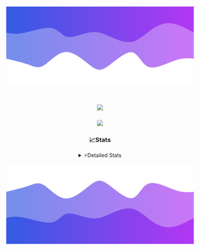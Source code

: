 ![Header](./header.png)
<div align="center">

<h1 align="center">
  <a href="https://git.io/typing-svg">
    <img src="https://readme-typing-svg.herokuapp.com/?lines=Hello,+There!+👋;This+is+chicho.;CEO+on+Hely+Development....;&center=true&size=25">
  </a>
</h1>
  
<p align="center">
  <img src="https://lanyard.cnrad.dev/api/852683595378196480" />
</p>

### 📈Stats
<details>
    <summary> ⚡Detailed Stats</summary>
    <br/>

<!--START_SECTION:waka-->
![Code Time](http://img.shields.io/badge/Code%20Time-259%20hrs%2044%20mins-blue)

![Profile Views](http://img.shields.io/badge/Profile%20Views-3-blue)

**🐱 My GitHub Data** 

> 📦 42.5 kB Used in GitHub's Storage 
 > 
> 🏆 22 Contributions in the Year 2023
 > 
> 🚫 Not Opted to Hire
 > 
> 📜 7 Public Repositories 
 > 
> 🔑 9 Private Repositories 
 > 
**I'm a Night 🦉** 

```text
🌞 Morning                15 commits          ██░░░░░░░░░░░░░░░░░░░░░░░   06.58 % 
🌆 Daytime                28 commits          ███░░░░░░░░░░░░░░░░░░░░░░   12.28 % 
🌃 Evening                110 commits         ████████████░░░░░░░░░░░░░   48.25 % 
🌙 Night                  75 commits          ████████░░░░░░░░░░░░░░░░░   32.89 % 
```
📅 **I'm Most Productive on Sunday** 

```text
Monday                   15 commits          ██░░░░░░░░░░░░░░░░░░░░░░░   06.58 % 
Tuesday                  44 commits          █████░░░░░░░░░░░░░░░░░░░░   19.30 % 
Wednesday                42 commits          █████░░░░░░░░░░░░░░░░░░░░   18.42 % 
Thursday                 26 commits          ███░░░░░░░░░░░░░░░░░░░░░░   11.40 % 
Friday                   33 commits          ████░░░░░░░░░░░░░░░░░░░░░   14.47 % 
Saturday                 23 commits          ███░░░░░░░░░░░░░░░░░░░░░░   10.09 % 
Sunday                   45 commits          █████░░░░░░░░░░░░░░░░░░░░   19.74 % 
```


📊 **This Week I Spent My Time On** 

```text
🕑︎ Time Zone: America/Argentina/Buenos_Aires

💬 Programming Languages: 
Python                   6 hrs 5 mins        ████████████░░░░░░░░░░░░░   46.23 % 
C#                       3 hrs 44 mins       ███████░░░░░░░░░░░░░░░░░░   28.39 % 
HTML                     2 hrs 16 mins       ████░░░░░░░░░░░░░░░░░░░░░   17.34 % 
Other                    33 mins             █░░░░░░░░░░░░░░░░░░░░░░░░   04.26 % 
JavaScript               16 mins             █░░░░░░░░░░░░░░░░░░░░░░░░   02.04 % 

🔥 Editors: 
VS Code                  8 hrs 51 mins       █████████████████░░░░░░░░   67.35 % 
Visual Studio            4 hrs 17 mins       ████████░░░░░░░░░░░░░░░░░   32.65 % 

🐱‍💻 Projects: 
Unknown Project          5 hrs 3 mins        ██████████░░░░░░░░░░░░░░░   38.39 % 
Hate                     4 hrs 17 mins       ████████░░░░░░░░░░░░░░░░░   32.65 % 
ocean-backend            2 hrs 25 mins       █████░░░░░░░░░░░░░░░░░░░░   18.46 % 
Coder                    1 hr 22 mins        ███░░░░░░░░░░░░░░░░░░░░░░   10.50 % 

💻 Operating System: 
Windows                  13 hrs 9 mins       █████████████████████████   100.00 % 
```

**I Mostly Code in JavaScript** 

```text
JavaScript               8 repos             █████████░░░░░░░░░░░░░░░░   34.78 % 
CSS                      4 repos             ████░░░░░░░░░░░░░░░░░░░░░   17.39 % 
HTML                     2 repos             ██░░░░░░░░░░░░░░░░░░░░░░░   08.70 % 
C#                       2 repos             ██░░░░░░░░░░░░░░░░░░░░░░░   08.70 % 
Batchfile                1 repo              █░░░░░░░░░░░░░░░░░░░░░░░░   04.35 % 
```




 Last Updated on 08/08/2023 01:00:32 UTC
<!--END_SECTION:waka-->
</details>

![Footer](./footer.png)

